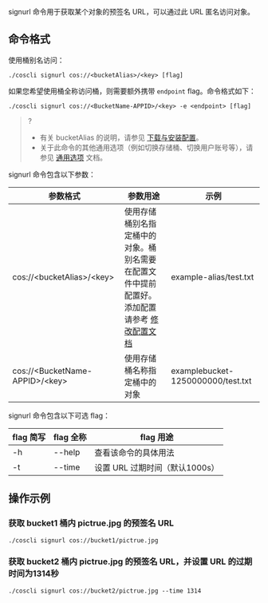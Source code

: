 signurl 命令用于获取某个对象的预签名 URL，可以通过此 URL 匿名访问对象。

## 命令格式
使用桶别名访问：
```plaintext
./coscli signurl cos://<bucketAlias>/<key> [flag]
```

如果您希望使用桶全称访问桶，则需要额外携带 `endpoint` flag。命令格式如下：

```plaintext
./coscli signurl cos://<BucketName-APPID>/<key> -e <endpoint> [flag]
```

>? 
>- 有关 bucketAlias 的说明，请参见 [下载与安装配置](https://cloud.tencent.com/document/product/436/63144#alias)。
>- 关于此命令的其他通用选项（例如切换存储桶、切换用户账号等），请参见 [通用选项](https://cloud.tencent.com/document/product/436/71763) 文档。
>

signurl 命令包含以下参数：

| 参数格式          | 参数用途       | 示例                 |
| ----------------- | -------------- | -------------------- |
 cos://&lt;bucketAlias&gt;/&lt;key&gt; | 使用存储桶别名指定桶中的对象。桶别名需要在配置文件中提前配置好。添加配置请参考 [修改配置文档](https://cloud.tencent.com/document/product/436/63679)  |example-alias/test.txt  |
| cos://&lt;BucketName-APPID&gt;/&lt;key&gt; | 使用存储桶名称指定桶中的对象  |examplebucket-1250000000/test.txt  |


signurl 命令包含以下可选 flag：

| flag 简写 | flag 全称     | flag 用途                    |
| --------- | ------------- | ---------------------------- |
| -h |  --help |   查看该命令的具体用法  |
| -t        | --time        | 设置 URL 过期时间（默认1000s） |

## 操作示例

### 获取 bucket1 桶内 pictrue.jpg 的预签名 URL

```plaintext
./coscli signurl cos://bucket1/pictrue.jpg
```

### 获取 bucket2 桶内 pictrue.jpg 的预签名 URL，并设置 URL 的过期时间为1314秒

```plaintext
./coscli signurl cos://bucket2/pictrue.jpg --time 1314
```

